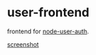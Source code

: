 # user-frontend

frontend for [node-user-auth](https://github.com/esayemm/node-user-auth).

[screenshot](https://raw.githubusercontent.com/esayemm/user-frontend/master/screenshot/screenshot.gif)
